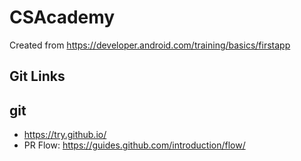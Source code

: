 # CSAcademy

Created from https://developer.android.com/training/basics/firstapp

## Git Links
## git
- https://try.github.io/
- PR Flow: https://guides.github.com/introduction/flow/
